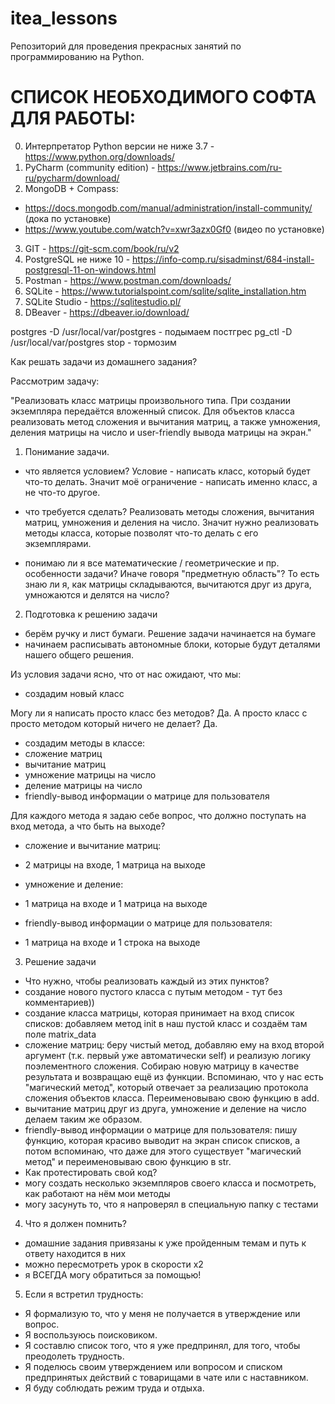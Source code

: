 # itea_lessons
Репозиторий для проведения прекрасных занятий по программированию на Python.

# СПИСОК НЕОБХОДИМОГО СОФТА ДЛЯ РАБОТЫ:
0. Интерпретатор Python версии не ниже 3.7 - https://www.python.org/downloads/
1. PyCharm (community edition) - https://www.jetbrains.com/ru-ru/pycharm/download/
2. MongoDB + Compass:
 - https://docs.mongodb.com/manual/administration/install-community/ (дока по установке)
 - https://www.youtube.com/watch?v=xwr3azx0Gf0 (видео по установке)
3. GIT - https://git-scm.com/book/ru/v2
4. PostgreSQL не ниже 10 - https://info-comp.ru/sisadminst/684-install-postgresql-11-on-windows.html
5. Postman - https://www.postman.com/downloads/
6. SQLite - https://www.tutorialspoint.com/sqlite/sqlite_installation.htm
7. SQLite Studio - https://sqlitestudio.pl/
8. DBeaver - https://dbeaver.io/download/

postgres -D /usr/local/var/postgres - подымаем постгрес
pg_ctl -D /usr/local/var/postgres stop - тормозим

Как решать задачи из домашнего задания?

Рассмотрим задачу:

"Реализовать класс матрицы произвольного типа. При создании экземпляра передаётся вложенный список. Для объектов
класса реализовать метод сложения и вычитания матриц, а также умножения, деления матрицы на число и user-friendly вывода
матрицы на экран."

1. Понимание задачи. 

- что является условием?
Условие - написать класс, который будет что-то делать. Значит моё ограничение - написать именно класс, а не что-то другое.

- что требуется сделать?
Реализовать методы сложения, вычитания матриц, умножения и деления на число. Значит нужно реализовать методы класса, которые позволят что-то делать с его экземплярами.

- понимаю ли я все математические / геометрические и пр. особенности задачи? Иначе говоря "предметную область"?
То есть знаю ли я, как матрицы складываются, вычитаются друг из друга, умножаются и делятся на число?

2. Подготовка к решению задачи

- берём ручку и лист бумаги. Решение задачи начинается на бумаге
- начинаем расписывать автономные блоки, которые будут деталями нашего общего решения.

Из условия задачи ясно, что от нас ожидают, что мы:
- создадим новый класс

Могу ли я написать просто класс без методов? Да. А просто класс с просто методом который ничего не делает? Да.

- создадим методы в классе: 
 - сложение матриц
 - вычитание матриц
 - умножение матрицы на число
 - деление матрицы на число
 - friendly-вывод информации о матрице для пользователя

Для каждого метода я задаю себе вопрос, что должно поступать на вход метода, а что быть на выходе?

- сложение и вычитание матриц:
 - 2 матрицы на входе, 1 матрица на выходе

- умножение и деление:
 - 1 матрица на входе и 1 матрица на выходе

- friendly-вывод информации о матрице для пользователя:
 - 1 матрица на входе и 1 строка на выходе


3. Решение задачи
- Что нужно, чтобы реализовать каждый из этих пунктов?
 - создание нового пустого класса с путым методом - тут без комментариев))
 - создание класса матрицы, которая принимает на вход список списков: добавляем метод init в наш пустой класс и создаём там поле matrix_data
 - сложение матриц: беру чистый метод, добавляю ему на вход второй аргумент (т.к. первый уже автоматически self) и реализую логику поэлементного сложения. Собираю новую матрицу в качестве результата и возвращаю ещё из функции. Вспоминаю, что у нас есть "магический метод", который отвечает за реализацию протокола сложения объектов класса. Переименовываю свою функцию в add.
 - вычитание матриц друг из друга, умножение и деление на число делаем таким же образом.
 - friendly-вывод информации о матрице для пользователя: пишу функцию, которая красиво выводит на экран список списков, а потом вспоминаю, что даже для этого существует "магический метод" и переименовываю свою функцию в str.
- Как протестировать свой код?
 - могу создать несколько экземпляров своего класса и посмотреть, как работают на нём мои методы
 - могу засунуть то, что я напроверял в специальную папку с тестами

4. Что я должен помнить?
- домашние задания привязаны к уже пройденным темам и путь к ответу находится в них
- можно пересмотреть урок в скорости х2
- я ВСЕГДА могу обратиться за помощью!

5. Если я встретил трудность:
 - Я формализую то, что у меня не получается в утверждение или вопрос.
 - Я воспользуюсь поисковиком.
 - Я составлю список того, что я уже предпринял, для того, чтобы преодолеть трудность.
 - Я поделюсь своим утверждением или вопросом и списком предпринятых действий с товарищами в чате или с наставником.
 - Я буду соблюдать режим труда и отдыха.
 